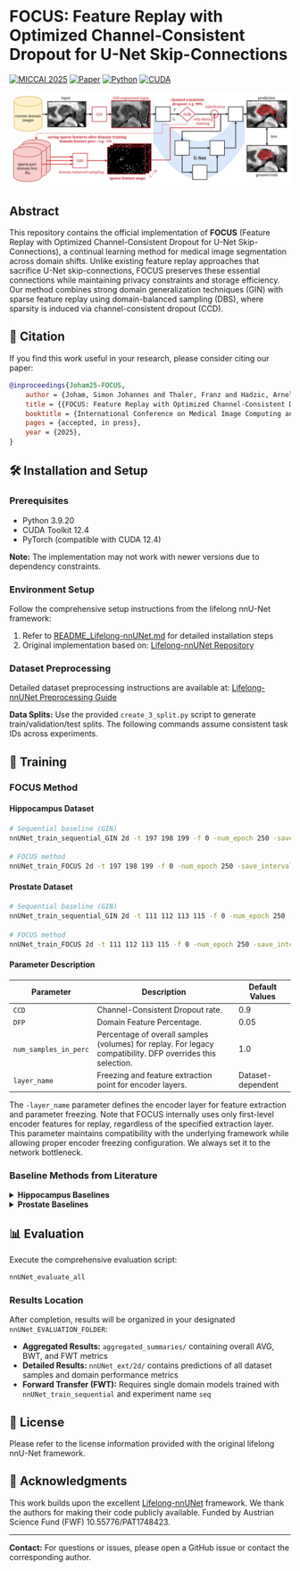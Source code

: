 # FOCUS: Feature Replay with Optimized Channel-Consistent Dropout for U-Net Skip-Connections

[![MICCAI 2025](https://img.shields.io/badge/MICCAI-2025-blue.svg)](https://conferences.miccai.org/2025/en/)
[![Paper](https://img.shields.io/badge/Paper-Accepted-green.svg)]()
[![Python](https://img.shields.io/badge/Python-3.9-blue.svg)](https://www.python.org/downloads/release/python-390/)
[![CUDA](https://img.shields.io/badge/CUDA-12.4-green.svg)](https://developer.nvidia.com/cuda-toolkit)

![FOCUS Overview](figures/FOCUS_overview_poster.png)

## Abstract

This repository contains the official implementation of **FOCUS** (Feature Replay with Optimized Channel-Consistent Dropout for U-Net Skip-Connections), a continual learning method for medical image segmentation across domain shifts. Unlike existing feature replay approaches that sacrifice U-Net skip-connections, FOCUS preserves these essential connections while maintaining privacy constraints and storage efficiency. Our method combines strong domain generalization techniques (GIN) with sparse feature replay using domain-balanced sampling (DBS), where sparsity is induced via channel-consistent dropout (CCD). 

## 📝 Citation

If you find this work useful in your research, please consider citing our paper:

```bibtex
@inproceedings{Joham25-FOCUS,
    author = {Joham, Simon Johannes and Thaler, Franz and Hadzic, Arnela and Urschler, Martin},
    title = {{FOCUS: Feature Replay with Optimized Channel-Consistent Dropout for U-Net Skip-Connections}},
    booktitle = {International Conference on Medical Image Computing and Computer Assisted Intervention (MICCAI) 2025, Daejeon, South Korea},
    pages = {accepted, in press},
    year = {2025},
}
```

## 🛠️ Installation and Setup

### Prerequisites

- Python 3.9.20
- CUDA Toolkit 12.4
- PyTorch (compatible with CUDA 12.4)

**Note:** The implementation may not work with newer versions due to dependency constraints.

### Environment Setup

Follow the comprehensive setup instructions from the lifelong nnU-Net framework:

1. Refer to [README_Lifelong-nnUNet.md](README_Lifelong-nnUNet.md) for detailed installation steps
2. Original implementation based on: [Lifelong-nnUNet Repository](https://github.com/MECLabTUDA/Lifelong-nnUNet/tree/cl_vae)

### Dataset Preprocessing

Detailed dataset preprocessing instructions are available at:
[Lifelong-nnUNet Preprocessing Guide](https://github.com/MECLabTUDA/Lifelong-nnUNet/tree/cl_vae)

**Data Splits:** Use the provided `create_3_split.py` script to generate train/validation/test splits. The following commands assume consistent task IDs across experiments.

## 🚀 Training

### FOCUS Method
#### Hippocampus Dataset

```bash
# Sequential baseline (GIN)
nnUNet_train_sequential_GIN 2d -t 197 198 199 -f 0 -num_epoch 250 -save_interval 25 -s seg_outputs --store_csv -d 0 --exp_name seq_GIN

# FOCUS method
nnUNet_train_FOCUS 2d -t 197 198 199 -f 0 -num_epoch 250 -save_interval 25 -s seg_outputs --store_csv -layer_name conv_blocks_context.3 -num_samples_in_perc 1.0 -d 0 -seed 1 -CCD 0.9 -DFP 0.05 --exp_name focus
```

#### Prostate Dataset

```bash
# Sequential baseline (GIN)
nnUNet_train_sequential_GIN 2d -t 111 112 113 115 -f 0 -num_epoch 250 -save_interval 25 -s seg_outputs --store_csv -d 0 --exp_name seq_GIN

# FOCUS method
nnUNet_train_FOCUS 2d -t 111 112 113 115 -f 0 -num_epoch 250 -save_interval 25 -s seg_outputs --store_csv -layer_name conv_blocks_context.6 -num_samples_in_perc 1.0 -d 0 -seed 1 -CCD 0.9 -DFP 0.05 --exp_name focus
```

#### Parameter Description

| Parameter | Description                                                                                                 | Default Values |
|-----------|-------------------------------------------------------------------------------------------------------------|----------------|
| `CCD` | Channel-Consistent Dropout rate.                                                                            | 0.9 |
| `DFP` | Domain Feature Percentage.                                                                                  | 0.05 |
| `num_samples_in_perc` | Percentage of overall samples (volumes) for replay. For legacy compatibility. DFP overrides this selection. | 1.0 |
| `layer_name` | Freezing and feature extraction point for encoder layers.                                                   | Dataset-dependent |

The `-layer_name` parameter defines the encoder layer for feature extraction and parameter freezing. Note that FOCUS internally uses only first-level encoder features for replay, regardless of the specified extraction layer. This parameter maintains compatibility with the underlying framework while allowing proper encoder freezing configuration. We always set it to the network bottleneck.

### Baseline Methods from Literature

<details>
<summary><strong>Hippocampus Baselines</strong></summary>

```bash
# Single domain models
nnUNet_train_sequential 2d -t 197 -f 0 -num_epoch 250 -save_interval 25 -s seg_outputs --store_csv -d 0 --exp_name seq
nnUNet_train_sequential 2d -t 198 -f 0 -num_epoch 250 -save_interval 25 -s seg_outputs --store_csv -d 0 --exp_name seq
nnUNet_train_sequential 2d -t 199 -f 0 -num_epoch 250 -save_interval 25 -s seg_outputs --store_csv -d 0 --exp_name seq

# Continual learning baselines
nnUNet_train_sequential 2d -t 197 198 199 -f 0 -num_epoch 250 -save_interval 25 -s seg_outputs --store_csv -d 0 --exp_name seq
nnUNet_train_ewc 2d -t 197 198 199 -f 0 -num_epoch 250 -save_interval 25 -s seg_outputs --store_csv -d 0 --exp_name ewc
nnUNet_train_mib 2d -t 197 198 199 -f 0 -num_epoch 250 -save_interval 25 -s seg_outputs --store_csv -d 0 --exp_name mib
nnUNet_train_TED 2d -t 197 198 199 -f 0 -num_epoch 250 -save_interval 25 -s seg_outputs --store_csv -d 0 -ted_lambda 1e-3 --exp_name ted_1e-3
nnUNet_train_vae_rehearsal_no_skips_condition_on_both 2d -t 197 198 199 -f 0 -num_epoch 250 -save_interval 25 -s seg_outputs --store_csv -d 0 1 -layer_name conv_blocks_context.3 -num_samples_in_perc 1.0 --exp_name ccVAE
```

</details>

<details>
<summary><strong>Prostate Baselines</strong></summary>

```bash
# Single domain models
nnUNet_train_sequential 2d -t 111 -f 0 -num_epoch 250 -save_interval 25 -s seg_outputs --store_csv -d 0 --exp_name seq
nnUNet_train_sequential 2d -t 112 -f 0 -num_epoch 250 -save_interval 25 -s seg_outputs --store_csv -d 0 --exp_name seq
nnUNet_train_sequential 2d -t 113 -f 0 -num_epoch 250 -save_interval 25 -s seg_outputs --store_csv -d 0 --exp_name seq
nnUNet_train_sequential 2d -t 115 -f 0 -num_epoch 250 -save_interval 25 -s seg_outputs --store_csv -d 0 --exp_name seq

# Continual learning baselines
nnUNet_train_sequential 2d -t 111 112 113 115 -f 0 -num_epoch 250 -save_interval 25 -s seg_outputs --store_csv -d 0 --exp_name seq
nnUNet_train_ewc 2d -t 111 112 113 115 -f 0 -num_epoch 250 -save_interval 25 -s seg_outputs --store_csv -d 0 --exp_name ewc
nnUNet_train_mib 2d -t 111 112 113 115 -f 0 -num_epoch 250 -save_interval 25 -s seg_outputs --store_csv -d 0 --exp_name mib
nnUNet_train_TED 2d -t 111 112 113 115 -f 0 -num_epoch 250 -save_interval 25 -s seg_outputs --store_csv -d 0 -ted_lambda 1e-1 --exp_name ted_1e-1
nnUNet_train_vae_rehearsal_no_skips_condition_on_both 2d -t 111 112 113 115 -f 0 -num_epoch 250 -save_interval 25 -s seg_outputs --store_csv -d 0 1 -layer_name conv_blocks_context.6 -num_samples_in_perc 1.0 --exp_name ccVAE
```

</details>

## 📊 Evaluation

Execute the comprehensive evaluation script:

```bash
nnUNet_evaluate_all
```

### Results Location

After completion, results will be organized in your designated `nnUNet_EVALUATION_FOLDER`:

- **Aggregated Results:** `aggregated_summaries/` containing overall AVG, BWT, and FWT metrics
- **Detailed Results:** `nnUNet_ext/2d/` contains predictions of all dataset samples and domain performance metrics
- **Forward Transfer (FWT):** Requires single domain models trained with `nnUNet_train_sequential` and experiment name `seq`

## 📜 License

Please refer to the license information provided with the original lifelong nnU-Net framework.

## 🙏 Acknowledgments

This work builds upon the excellent [Lifelong-nnUNet](https://github.com/MECLabTUDA/Lifelong-nnUNet) framework. We thank the authors for making their code publicly available.
Funded by Austrian Science Fund (FWF) 10.55776/PAT1748423.

---

**Contact:** For questions or issues, please open a GitHub issue or contact the corresponding author.
